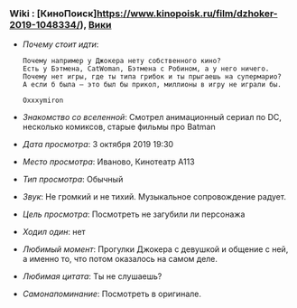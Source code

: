 ### Wiki : [КиноПоиск]https://www.kinopoisk.ru/film/dzhoker-2019-1048334/), [Вики](https://ru.wikipedia.org/wiki/%D0%94%D0%B6%D0%BE%D0%BA%D0%B5%D1%80_(%D1%84%D0%B8%D0%BB%D1%8C%D0%BC,_2019))

* *Почему стоит идти*: 
  ```
  Почему например у Джокера нету собственного кино?
  Есть у Бэтмена, CatWoman, Бэтмена с Робином, а у него ничего.
  Почему нет игры, где ты типа грибок и ты прыгаешь на супермарио?
  А если б была – это был бы прикол, миллионы в игру не играли бы.
  
  Oxxxymiron
  ```

* *Знакомство со вселенной*: Смотрел анимационный сериал по DC, несколько комиксов, старые фильмы про Batman
* *Дата просмотра*: 3 октября 2019 19:30
* *Место просмотра*: Иваново, Кинотеатр A113
* *Тип просмотра*: Обычный
* *Звук*: Не громкий и не тихий. Музыкальное сопровождение радует.
* *Цель просмотра*: Посмотреть не загубили ли персонажа
* *Ходил один*: нет
* *Любимый момент*: Прогулки Джокера с девушкой и общение с ней, а именно то, что потом оказалось на самом деле.
* *Любимая цитата*: Ты не слушаешь?
* *Самонапоминание*: Посмотреть в оригинале.
